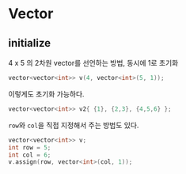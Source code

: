 # Vector


## initialize
4 x 5 의 2차원 vector를 선언하는 방법, 동시에 1로 초기화
```cpp
vector<vector<int>> v(4, vector<int>(5, 1));
```
이렇게도 초기화 가능하다.
```cpp
vector<vector<int>> v2{ {1}, {2,3}, {4,5,6} };
```
`row`와 `col`을 직접 지정해서 주는 방법도 있다.
```cpp
vector<vector<int>> v;
int row = 5;
int col = 6;
v.assign(row, vector<int>(col, 1));
```
